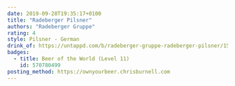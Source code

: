 ```yaml
---
date: 2019-09-28T19:35:17+0100
title: "Radeberger Pilsner"
authors: "Radeberger Gruppe"
rating: 4
style: Pilsner - German
drink_of: https://untappd.com/b/radeberger-gruppe-radeberger-pilsner/1589
badges:
  - title: Beer of the World (Level 11)
    id: 570780499
posting_method: https://ownyourbeer.chrisburnell.com
---
```

